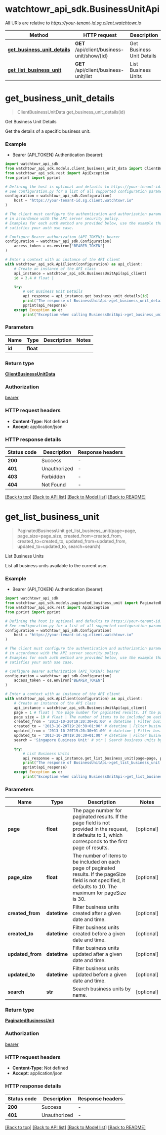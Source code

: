 # watchtowr_api_sdk.BusinessUnitApi

All URIs are relative to *https://your-tenant-id.sg.client.watchtowr.io*

Method | HTTP request | Description
------------- | ------------- | -------------
[**get_business_unit_details**](BusinessUnitApi.md#get_business_unit_details) | **GET** /api/client/business-unit/show/{id} | Get Business Unit Details
[**get_list_business_unit**](BusinessUnitApi.md#get_list_business_unit) | **GET** /api/client/business-unit/list | List Business Units


# **get_business_unit_details**
> ClientBusinessUnitData get_business_unit_details(id)

Get Business Unit Details

Get the details of a specific business unit.

### Example

* Bearer (API_TOKEN) Authentication (bearer):

```python
import watchtowr_api_sdk
from watchtowr_api_sdk.models.client_business_unit_data import ClientBusinessUnitData
from watchtowr_api_sdk.rest import ApiException
from pprint import pprint

# Defining the host is optional and defaults to https://your-tenant-id.sg.client.watchtowr.io
# See configuration.py for a list of all supported configuration parameters.
configuration = watchtowr_api_sdk.Configuration(
    host = "https://your-tenant-id.sg.client.watchtowr.io"
)

# The client must configure the authentication and authorization parameters
# in accordance with the API server security policy.
# Examples for each auth method are provided below, use the example that
# satisfies your auth use case.

# Configure Bearer authorization (API_TOKEN): bearer
configuration = watchtowr_api_sdk.Configuration(
    access_token = os.environ["BEARER_TOKEN"]
)

# Enter a context with an instance of the API client
with watchtowr_api_sdk.ApiClient(configuration) as api_client:
    # Create an instance of the API class
    api_instance = watchtowr_api_sdk.BusinessUnitApi(api_client)
    id = 3.4 # float | 

    try:
        # Get Business Unit Details
        api_response = api_instance.get_business_unit_details(id)
        print("The response of BusinessUnitApi->get_business_unit_details:\n")
        pprint(api_response)
    except Exception as e:
        print("Exception when calling BusinessUnitApi->get_business_unit_details: %s\n" % e)
```



### Parameters


Name | Type | Description  | Notes
------------- | ------------- | ------------- | -------------
 **id** | **float**|  | 

### Return type

[**ClientBusinessUnitData**](ClientBusinessUnitData.md)

### Authorization

[bearer](../README.md#bearer)

### HTTP request headers

 - **Content-Type**: Not defined
 - **Accept**: application/json

### HTTP response details

| Status code | Description | Response headers |
|-------------|-------------|------------------|
**200** | Success |  -  |
**401** | Unauthorized |  -  |
**403** | Forbidden |  -  |
**404** | Not Found |  -  |

[[Back to top]](#) [[Back to API list]](../README.md#documentation-for-api-endpoints) [[Back to Model list]](../README.md#documentation-for-models) [[Back to README]](../README.md)

# **get_list_business_unit**
> PaginatedBusinessUnit get_list_business_unit(page=page, page_size=page_size, created_from=created_from, created_to=created_to, updated_from=updated_from, updated_to=updated_to, search=search)

List Business Units

List all business units available to the current user.

### Example

* Bearer (API_TOKEN) Authentication (bearer):

```python
import watchtowr_api_sdk
from watchtowr_api_sdk.models.paginated_business_unit import PaginatedBusinessUnit
from watchtowr_api_sdk.rest import ApiException
from pprint import pprint

# Defining the host is optional and defaults to https://your-tenant-id.sg.client.watchtowr.io
# See configuration.py for a list of all supported configuration parameters.
configuration = watchtowr_api_sdk.Configuration(
    host = "https://your-tenant-id.sg.client.watchtowr.io"
)

# The client must configure the authentication and authorization parameters
# in accordance with the API server security policy.
# Examples for each auth method are provided below, use the example that
# satisfies your auth use case.

# Configure Bearer authorization (API_TOKEN): bearer
configuration = watchtowr_api_sdk.Configuration(
    access_token = os.environ["BEARER_TOKEN"]
)

# Enter a context with an instance of the API client
with watchtowr_api_sdk.ApiClient(configuration) as api_client:
    # Create an instance of the API class
    api_instance = watchtowr_api_sdk.BusinessUnitApi(api_client)
    page = 1 # float | The page number for paginated results. If the page field is not provided in the request, it defaults to 1, which corresponds to the first page of results. (optional)
    page_size = 10 # float | The number of items to be included on each page of paginated results. If the pageSize field is not specified, it defaults to 10. The maximum for pageSize is 30. (optional)
    created_from = '2013-10-20T19:20:30+01:00' # datetime | Filter business units created after a given date and time. (optional)
    created_to = '2013-10-20T19:20:30+01:00' # datetime | Filter business units created before a given date and time. (optional)
    updated_from = '2013-10-20T19:20:30+01:00' # datetime | Filter business units updated after a given date and time. (optional)
    updated_to = '2013-10-20T19:20:30+01:00' # datetime | Filter business units updated before a given date and time. (optional)
    search = 'Singapore Business Unit' # str | Search business units by name. (optional)

    try:
        # List Business Units
        api_response = api_instance.get_list_business_unit(page=page, page_size=page_size, created_from=created_from, created_to=created_to, updated_from=updated_from, updated_to=updated_to, search=search)
        print("The response of BusinessUnitApi->get_list_business_unit:\n")
        pprint(api_response)
    except Exception as e:
        print("Exception when calling BusinessUnitApi->get_list_business_unit: %s\n" % e)
```



### Parameters


Name | Type | Description  | Notes
------------- | ------------- | ------------- | -------------
 **page** | **float**| The page number for paginated results. If the page field is not provided in the request, it defaults to 1, which corresponds to the first page of results. | [optional] 
 **page_size** | **float**| The number of items to be included on each page of paginated results. If the pageSize field is not specified, it defaults to 10. The maximum for pageSize is 30. | [optional] 
 **created_from** | **datetime**| Filter business units created after a given date and time. | [optional] 
 **created_to** | **datetime**| Filter business units created before a given date and time. | [optional] 
 **updated_from** | **datetime**| Filter business units updated after a given date and time. | [optional] 
 **updated_to** | **datetime**| Filter business units updated before a given date and time. | [optional] 
 **search** | **str**| Search business units by name. | [optional] 

### Return type

[**PaginatedBusinessUnit**](PaginatedBusinessUnit.md)

### Authorization

[bearer](../README.md#bearer)

### HTTP request headers

 - **Content-Type**: Not defined
 - **Accept**: application/json

### HTTP response details

| Status code | Description | Response headers |
|-------------|-------------|------------------|
**200** | Success |  -  |
**401** | Unauthorized |  -  |

[[Back to top]](#) [[Back to API list]](../README.md#documentation-for-api-endpoints) [[Back to Model list]](../README.md#documentation-for-models) [[Back to README]](../README.md)

